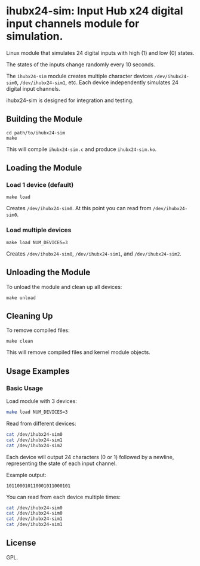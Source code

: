 # ihubx24-sim: Input Hub x24 digital input channels module for simulation.

Linux module that simulates 24 digital inputs with high (1) and low (0) states.

The states of the inputs change randomly every 10 seconds.

The `ihubx24-sim` module creates multiple character devices `/dev/ihubx24-sim0`, `/dev/ihubx24-sim1`, etc. Each device independently simulates 24 digital input channels.

ihubx24-sim is designed for integration and testing.

## Building the Module

```
cd path/to/ihubx24-sim
make
```

This will compile `ihubx24-sim.c` and produce `ihubx24-sim.ko`.

## Loading the Module

### Load 1 device (default)

```
make load
```

Creates `/dev/ihubx24-sim0`. At this point you can read from `/dev/ihubx24-sim0`.

### Load multiple devices

```
make load NUM_DEVICES=3
```

Creates `/dev/ihubx24-sim0`, `/dev/ihubx24-sim1`, and `/dev/ihubx24-sim2`.

## Unloading the Module

To unload the module and clean up all devices:

```
make unload
```

## Cleaning Up

To remove compiled files:

```
make clean
```

This will remove compiled files and kernel module objects.

## Usage Examples

### Basic Usage

Load module with 3 devices:

```bash
make load NUM_DEVICES=3
```

Read from different devices:

```bash
cat /dev/ihubx24-sim0
cat /dev/ihubx24-sim1
cat /dev/ihubx24-sim2
```

Each device will output 24 characters (0 or 1) followed by a newline, representing the state of each input channel.

Example output:
```
101100010110001011000101
```

You can read from each device multiple times:

```bash
cat /dev/ihubx24-sim0
cat /dev/ihubx24-sim0
cat /dev/ihubx24-sim1
cat /dev/ihubx24-sim1
```

## License

GPL. 
